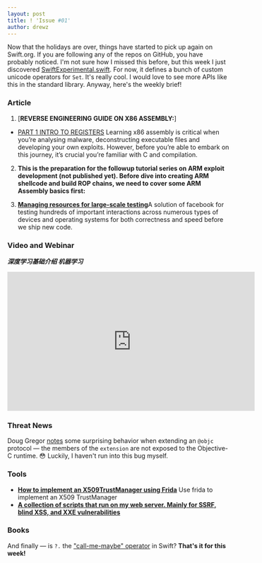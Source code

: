 ```yaml
---
layout: post
title: ! 'Issue #01'
author: drewz
---
```


Now that the holidays are over, things have started to pick up again on Swift.org. If you are following any of the repos on GitHub, you have probably noticed. I'm not sure how I missed this before, but this week I just discovered [SwiftExperimental.swift](https://github.com/apple/swift/blob/master/stdlib/internal/SwiftExperimental/SwiftExperimental.swift). For now, it defines a bunch of custom unicode operators for `Set`. It's really cool. I would love to see more APIs like this in the standard library. Anyway, here's the weekly brief!

<!--excerpt-->

### Article

1. [**REVERSE ENGINEERING GUIDE ON X86 ASSEMBLY:**]
- [PART 1 INTRO TO REGISTERS](http://infoseclina.blogspot.com/2017/06/reverse-engineering-guide-on-x86.html) Learning x86 assembly is critical when you’re analysing malware, deconstructing executable files and developing your own exploits. However, before you’re able to embark on this journey, it’s crucial you’re familiar with C and compilation.

2. **This is the preparation for the followup tutorial series on ARM exploit development (not published yet). Before dive into creating ARM shellcode and build ROP chains, we need to cover some ARM Assembly basics first:**

3. [**Managing resources for large-scale testing**](https://code.facebook.com/posts/1708075792818517/managing-resources-for-large-scale-testing/)A solution of facebook for testing hundreds of important interactions across numerous types of devices and operating systems for both correctness and speed before we ship new code.


### Video and Webinar
***深度学习基础介绍 机器学习*** 
<iframe width="560" height="315" src="https://www.youtube.com/embed/videoseries?list=PLO5e_-yXpYLARtW5NPHTFVYY-xpgwuNNH" frameborder="0" allowfullscreen></iframe>

### Threat News

Doug Gregor [notes](https://lists.swift.org/pipermail/swift-evolution/Week-of-Mon-20160104/005312.html) some surprising behavior when extending an `@objc` protocol &mdash; the members of the `extension` are not exposed to the Objective-C runtime. 😳 Luckily, I haven't run into this bug myself.

### Tools

- [**How to implement an X509TrustManager using Frida**](https://gist.github.com/oleavr/3ca67a173ff7d207c6b8c3b0ca65a9d8) Use frida to implement an X509 TrustManager
- [**A collection of scripts that run on my web server. Mainly for SSRF, blind XSS, and XXE vulnerabilities**](https://github.com/jobertabma/ground-control)

### Books

And finally &mdash; is `?.` the ["call-me-maybe" operator](https://twitter.com/uint_min/status/683532142677114880) in Swift? **That's it for this week!**


